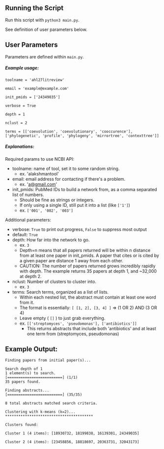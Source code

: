 ## Running the Script

Run this script with `python3 main.py`.

See definition of user parameters below.

## User Parameters

Parameters are defined within `main.py`.

##### Example usage:
```
toolname = 'ahl27litreview'

email = 'example@example.com'

init_pmids = ['24349035']

verbose = True

depth = 1

nclust = 2

terms = [['coevolution', 'coevolutionary', 'cooccurence'], ['phylogenetic', 'profile', 'phylogeny', 'mirrortree', 'contexttree']]
```

##### Explanations:

Required params to use NCBI API:

* toolname: name of tool, set it to some random string. 
  * ex. 'alakshmantool’
* email: email address for contacting if there's a problem.
  * ex. 'a@gmail.com'
* init_pmids: PubMed IDs to build a network from, as a comma separated list of numbers. 
  * Should be fine as strings or integers. 
  * If only using a single ID, still put it into a list (like `['1']`)
  * ex. `['001', '002', '003']`

Additional parameters:

*  verbose: `True` to print out progress, `False` to suppress most output 
  * default: `True`
* depth: How far into the network to go. 
  * ex. `3`
  * Depth=n means that all papers returned will be within n distance from at least one paper in init_pmids. A paper that cites or is cited by a given paper are distance 1 away from each other.
  * CAUTION: The number of papers returned grows incredibly rapidly with depth. The example returns 35 papers at depth 1, and \~32,000 at depth 2.
* nclust: Number of clusters to cluster into.
  * ex. `3` 
* terms: Search terms, organized as a list of lists. 
  * Within each nested list, the abstract must contain at least one word from it.
  * The format is essentially: `[ [1, 2], [3, 4] ]` => (1 OR 2) AND (3 OR 4)
  * Leave empty ( `[]` ) to just grab everything.
  * ex. `[['streptomyces', 'pseudomonas'], ['antibiotics']]`
    * This returns abstracts that include both 'antibiotics' and at least one term from (streptomyces, pseudomonas)

## Example Output:

```
Finding papers from initial paper(s)...

Search depth of 1
1 element(s) to search.
[=========================] (1/1)
35 papers found.

Finding abstracts...
[=========================] (35/35)

8 total abstracts matched search criteria.

Clustering with k-means (k=2)...
****************************************

Clusters found:

Cluster 1 (4 items): [18930732, 18199838, 16139301, 24349035]

Cluster 2 (4 items): [23458856, 18818697, 20363731, 32043173]
```
